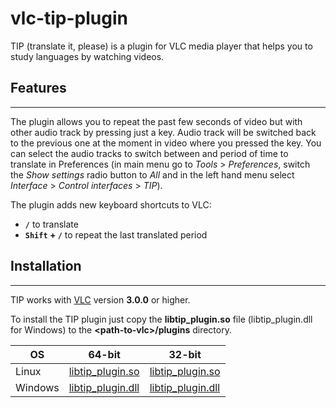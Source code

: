 # vlc-tip-plugin
TIP (translate it, please) is a plugin for VLC media player that helps you to study languages by watching videos. 

## Features
---
The plugin allows you to repeat the past few seconds of video but with other audio track by pressing just a key. Audio track will be switched back to the previous one at the moment in video where you pressed the key.
You can select the audio tracks to switch between and period of time to translate in Preferences (in main menu go to *Tools* > *Preferences*, switch the *Show settings* radio button to *All* and in the left hand menu select *Interface* > *Control interfaces* > *TIP*).

The plugin adds new keyboard shortcuts to VLC:
* __`/`__ to translate
* __`Shift` + `/`__ to repeat the last translated period

## Installation
---
TIP works with [VLC](https://www.videolan.org/) version __3.0.0__ or higher.

To install the TIP plugin just copy the __libtip_plugin.so__ file (libtip_plugin.dll for Windows) to the __\<path-to-vlc\>/plugins__ directory.

| OS | 64-bit | 32-bit |
| ------ | ------ | ------ |
| Linux | [libtip_plugin.so](build/linux/64/libtip_plugin.so) | [libtip_plugin.so](build/linux/32/libtip_plugin.so) |
| Windows | [libtip_plugin.dll](build/win/64/libtip_plugin.dll) | [libtip_plugin.dll](build/win/32/libtip_plugin.dll)|